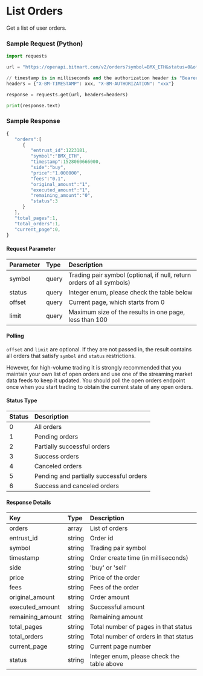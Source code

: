 # List Orders

Get a list of user orders.

### Sample Request \(Python\)

```py
import requests

url = "https://openapi.bitmart.com/v2/orders?symbol=BMX_ETH&status=0&offset=0&limit=100"

// timestamp is in milliseconds and the authorization header is "Bearer " + token
headers = {"X-BM-TIMESTAMP": xxx, "X-BM-AUTHORIZATION": "xxx"}

response = requests.get(url, headers=headers)

print(response.text)
```

### Sample Response

```js
{
   "orders":[
      {
         "entrust_id":1223181,
         "symbol":"BMX_ETH",
         "timestamp":1528060666000,
         "side":"buy",
         "price":"1.000000",
         "fees":"0.1",
         "original_amount":"1",
         "executed_amount":"1",
         "remaining_amount":"0",
         "status":3
      }
   ],
   "total_pages":1,
   "total_orders":1,
   "current_page":0,
}
```

#### Request Parameter

| Parameter | Type | Description |
| :--- | :--- | :--- |
| symbol | query | Trading pair symbol (optional, if null, return orders of all symbols) |
| status | query | Integer enum, please check the table below |
| offset | query | Current page, which starts from 0 |
| limit | query | Maximum size of the results in one page, less than 100 |

#### Polling

```offset``` and ```limit``` are optional. If they are not passed in, the result contains all orders that satisfy ```symbol``` and ```status``` restrictions.

However, for high-volume trading it is strongly recommended that you maintain your own list of open orders and use one of the streaming market data feeds to keep it updated. You should poll the open orders endpoint once when you start trading to obtain the current state of any open orders.

#### Status Type
| Status | Description |
| :--- | :--- |
| 0 | All orders |
| 1 | Pending orders |
| 2 | Partially successful orders |
| 3 | Success orders |
| 4 | Canceled orders |
| 5 | Pending and partially successful orders |
| 6 | Success and canceled orders |



#### Response Details

| Key | Type | Description |
| :--- | :--- | :--- |
| orders | array | List of orders |
| entrust_id | string | Order id |
| symbol | string | Trading pair symbol |
| timestamp | string | Order create time (in milliseconds) |
| side | string | 'buy' or 'sell' |
| price | string | Price of the order |
| fees | string | Fees of the order |
| original_amount | string | Order amount |
| executed_amount | string | Successful amount |
| remaining_amount | string | Remaining amount |
| total_pages | string | Total number of pages in that status |
| total_orders | string | Total number of orders in that status |
| current_page | string | Current page number |
| status | string | Integer enum, please check the table above |




